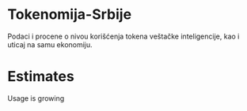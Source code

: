 # Tokenomija-Srbije
Podaci i procene o nivou korišćenja tokena veštačke inteligencije, kao i uticaj na samu ekonomiju.

# Estimates
Usage is growing
